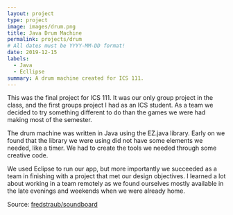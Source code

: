 ```yaml
---
layout: project
type: project
image: images/drum.png
title: Java Drum Machine
permalink: projects/drum
# All dates must be YYYY-MM-DD format!
date: 2019-12-15
labels:
  - Java
  - Ecllipse
summary: A drum machine created for ICS 111.
---
```


This was the final project for ICS 111.  It was our only group project in the class, and the first groups project I had as an ICS student.  As a team we decided to try something different to do than the games we were had making most of the semester. 

 
The drum machine was written in Java using the EZ.java library.  Early on we found that the library we were using did not have some elements we needed, like a timer.  We had to create the tools we needed through some creative code.   

 
We used Eclipse to run our app, but more importantly we succeeded as a team in finishing with a project that met our design objectives.  I learned a lot about working in a team remotely as we found ourselves mostly available in the late evenings and weekends when we were already home. 


Source: <a href="https://github.com/fredstraub/soundboard"><i class="large github icon "></i>fredstraub/soundboard</a>

